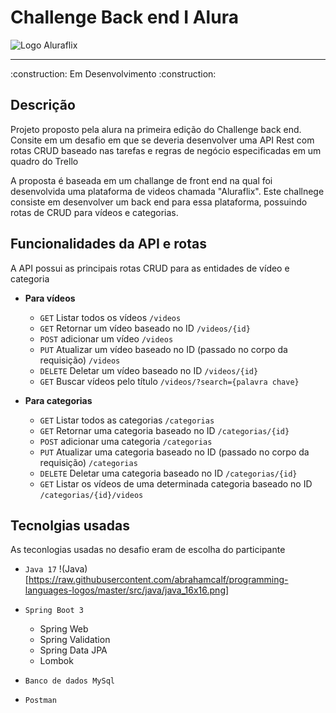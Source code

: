 # Challenge Back end I Alura
![Logo Aluraflix](https://user-images.githubusercontent.com/64627274/216795074-cc10d754-99ee-4768-bd8b-f1e7d228b3b0.png)

<hr>
:construction: Em Desenvolvimento :construction:

## Descrição

Projeto proposto pela alura na primeira edição do Challenge back end. Consite em um desafio em que se deveria desenvolver uma API Rest com rotas CRUD baseado nas tarefas e regras de negócio especificadas em um quadro do Trello

A proposta é baseada em um challange de front end na qual foi desenvolvida uma plataforma de videos chamada "Aluraflix". Este challnege consiste em desenvolver um back end para essa plataforma, possuindo rotas de CRUD para vídeos e categorias.

## Funcionalidades da API e rotas

A API possui as principais rotas CRUD para as entidades de vídeo e categoria

- **Para vídeos**

  - `GET` Listar todos os vídeos `/videos`
  - `GET` Retornar um vídeo baseado no ID `/videos/{id}`
  - `POST` adicionar um vídeo `/videos`
  - `PUT` Atualizar um vídeo baseado no ID (passado no corpo da requisição) `/videos` 
  - `DELETE` Deletar um vídeo baseado no ID `/videos/{id}` 
  - `GET` Buscar vídeos pelo título `/videos/?search={palavra chave}`
  
- **Para categorias**

  - `GET` Listar todos as categorias `/categorias`
  - `GET` Retornar uma categoria baseado no ID `/categorias/{id}`
  - `POST` adicionar uma categoria `/categorias`
  - `PUT` Atualizar uma categoria baseado no ID (passado no corpo da requisição) `/categorias`
  - `DELETE` Deletar uma categoria baseado no ID `/categorias/{id}`
  - `GET` Listar os vídeos de uma determinada categoria baseado no ID `/categorias/{id}/videos`
  
 ## Tecnolgias usadas 
 
 As teconlogias usadas no desafio eram de escolha do participante 
 
 - `Java 17` !(Java)[https://raw.githubusercontent.com/abrahamcalf/programming-languages-logos/master/src/java/java_16x16.png]
 - `Spring Boot 3` 
 
   - Spring Web
   - Spring Validation
   - Spring Data JPA
   - Lombok
 - `Banco de dados MySql`
 - `Postman` 

  
